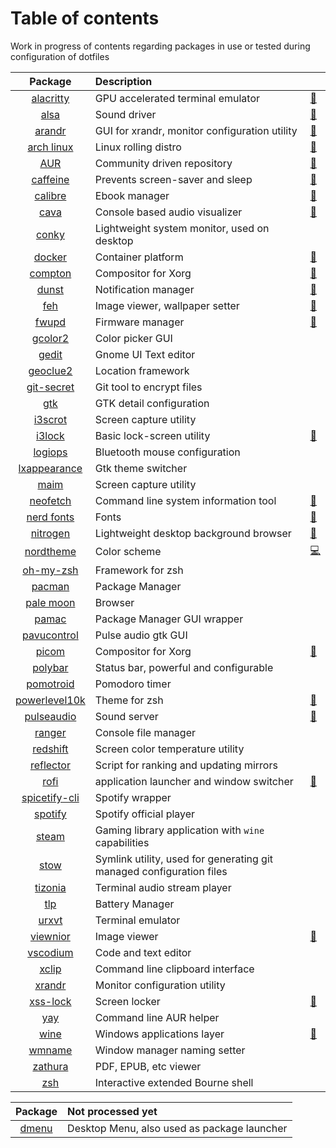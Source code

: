 # Table of contents

Work in progress of contents regarding packages in use or tested during configuration of dotfiles


| Package        | Description                                                                             |   |
| :------------: |:--------------------------------------------------------------------------------------- | - |
| [alacritty](https://github.com/alacritty/alacritty) | GPU accelerated terminal emulator | [:page_facing_up:](TERMINAL.md#alacritty)
| [alsa](https://wiki.archlinux.org/index.php/Advanced_Linux_Sound_Architecture) | Sound driver | [:page_facing_up:](AUDIO.md#alsa)
| [arandr](https://christian.amsuess.com/tools/arandr/) | GUI for xrandr, monitor configuration utility | [:page_facing_up:](EXTERNAL-MONITOR.md)
| [arch linux](https://www.archlinux.org/) | Linux rolling distro | [:page_facing_up:](ARCHLINUX.md)
| [AUR](https://aur.archlinux.org/) | Community driven repository | [:page_facing_up:](PACMAN.md#AUR)
| [caffeine](https://github.com/caffeine-ng/caffeine-ng) | Prevents screen-saver and sleep | [:page_facing_up:](PACKAGES.md#caffeine)
| [calibre](https://calibre-ebook.com/) | Ebook manager | [:page_facing_up:](PACKAGES.md#calibre)
| [cava](https://github.com/karlstav/cava) | Console based audio visualizer | [:page_facing_up:](AUDIO.md#cava)
| [conky](PACKAGES.md#conky) | Lightweight system monitor, used on desktop
| [docker](https://docs.docker.com/) | Container platform | [:page_facing_up:](WIP/PROGRAMMING.md#docker)
| [compton](https://github.com/chjj/compton/) | Compositor for Xorg | [:page_facing_up:](PACKAGES.md#compton)
| [dunst](https://dunst-project.org/) | Notification manager | [:page_facing_up:](PACKAGES.md#dunst)
| [feh](https://feh.finalrewind.org/) | Image viewer, wallpaper setter | [:page_facing_up:](PACKAGES.md#feh)
| [fwupd](https://wiki.archlinux.org/index.php/Fwupd) | Firmware manager                               | [:page_facing_up:](FIRMWARE.md) | 
| [gcolor2](COLOR-PALETTE.md#gcolor2) | Color picker GUI
| [gedit](PACKAGES.md#gedit) | Gnome UI Text editor
| [geoclue2](PACKAGES.md#redshift) | Location framework
| [git-secret](GIT-SECRET.md) | Git tool to encrypt files
| [gtk](GNOME.md#gtk) | GTK detail configuration
| [i3scrot](PACKAGES.md#i3scrot) | Screen capture utility
| [i3lock](https://github.com/i3/i3lock) | Basic lock-screen utility | [:page_facing_up:](PACKAGES.md#i3lock)
| [logiops](BLUETOOTH.md#logitech-bluetooth-mouse) | Bluetooth mouse configuration
| [lxappearance](GNOME.md#gtk) | Gtk theme switcher
| [maim](PACKAGES.md#maim) | Screen capture utility
| [neofetch](https://github.com/dylanaraps/neofetch)            | Command line system information tool          | [:page_facing_up:](PACKAGES.md#neofetch)
| [nerd fonts](https://github.com/ryanoasis/nerd-fonts)         | Fonts                                         | [:page_facing_up:](PACKAGES.md#iosevka)
| [nitrogen](https://github.com/l3ib/nitrogen/) | Lightweight desktop background browser | [:page_facing_up:](PACKAGES.md#nitrogen)
| [nordtheme](https://www.nordtheme.com/)                       | Color scheme                                  | [:computer:](https://github.com/simao-ferreira/resources/blob/master/xresources-color-themes/nord)
| [oh-my-zsh](TERMINAL.md#oh-my-zsh) | Framework for zsh
| [pacman](PACMAN.md#pacman) | Package Manager 
| [pale moon](PACKAGES.md#palemoon) | Browser
| [pamac](PACMAN.md#pamac) | Package Manager GUI wrapper
| [pavucontrol](AUDIO.md#pavucontrol) | Pulse audio gtk GUI
| [picom](https://github.com/yshui/picom/blob/next/README_orig.md)   | Compositor for Xorg                      | [:page_facing_up:](PACKAGES.md#picom)
| [polybar](POLYBAR.md) | Status bar, powerful and configurable
| [pomotroid](PACKAGES.md#pomotroid) | Pomodoro timer
| [powerlevel10k](https://github.com/romkatv/powerlevel10k)  | Theme for zsh                                    | [:page_facing_up:](TERMINAL.md#powerlevel10k)
| [pulseaudio](https://wiki.archlinux.org/index.php/PulseAudio)       | Sound server                 | [:page_facing_up:](AUDIO.md#pulseaudio)
| [ranger](PACKAGES.md#ranger) | Console file manager
| [redshift](PACKAGES.md#redshift) | Screen color temperature utility
| [reflector](PACKAGES.md#reflector) | Script for ranking and updating mirrors
| [rofi](https://github.com/davatorium/rofi)| application launcher and window switcher | [:page_facing_up:](I3.md#Menu) 
| [spicetify-cli](AUDIO.md#spicetify) | Spotify wrapper
| [spotify](AUDIO.md#spotify) | Spotify official player
| [steam](GAMING.md) | Gaming library application with `wine` capabilities
| [stow](DOTFILES.md#stow) | Symlink utility, used for generating git managed configuration files
| [tizonia](AUDIO.md#tizonia) | Terminal audio stream player 
| [tlp](BATTERY.md#tlp) | Battery Manager
| [urxvt](TERMINAL.md#urxvt) | Terminal emulator
| [viewnior](https://github.com/hellosiyan/Viewnior) | Image viewer | [:page_facing_up:](PACKAGES.md#viewnior)
| [vscodium](WIP/PROGRAMMING.md#vscodium) | Code and text editor
| [xclip](PACKAGES.md#xclip) | Command line clipboard interface
| [xrandr](EXTERNAL-MONITOR.md) | Monitor configuration utility
| [xss-lock](https://bitbucket.org/raymonad/xss-lock) | Screen locker | [:page_facing_up:](PACKAGES.md#xss-locker)
| [yay](PACMAN.md#AUR) | Command line AUR helper
| [wine](https://www.winehq.org/)       | Windows applications layer                 | [:page_facing_up:](WINE.md)
| [wmname](PACKAGES.md#wmname) | Window manager naming setter
| [zathura](PACKAGES.md#zathura) | PDF, EPUB, etc viewer
| [zsh](TERMINAL.md#zsh) | Interactive extended Bourne shell

| Package        | Not processed yet                                                                       |
| :------------: |:--------------------------------------------------------------------------------------- |
| [dmenu](I3.md#Menu) | Desktop Menu, also used as package launcher
